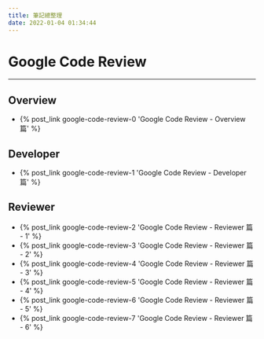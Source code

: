 ```yaml
---
title: 筆記總整理
date: 2022-01-04 01:34:44
---
```


# Google Code Review 
---
## Overview
- {% post_link  google-code-review-0 'Google Code Review - Overview 篇' %}

## Developer
- {% post_link  google-code-review-1 'Google Code Review - Developer 篇' %}

## Reviewer
- {% post_link  google-code-review-2 'Google Code Review - Reviewer 篇 - 1' %}
- {% post_link  google-code-review-3 'Google Code Review - Reviewer 篇 - 2' %}
- {% post_link  google-code-review-4 'Google Code Review - Reviewer 篇 - 3' %}
- {% post_link  google-code-review-5 'Google Code Review - Reviewer 篇 - 4' %}
- {% post_link  google-code-review-6 'Google Code Review - Reviewer 篇 - 5' %}
- {% post_link  google-code-review-7 'Google Code Review - Reviewer 篇 - 6' %}


